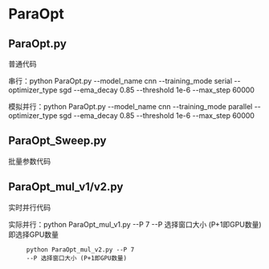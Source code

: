 # ParaOpt
## ParaOpt.py 

普通代码

串行：python ParaOpt.py --model_name cnn --training_mode serial --optimizer_type sgd --ema_decay 0.85 --threshold 1e-6 --max_step 60000

模拟并行：python ParaOpt.py --model_name cnn --training_mode parallel --optimizer_type sgd --ema_decay 0.85 --threshold 1e-6 --max_step 60000

## ParaOpt_Sweep.py

批量参数代码

## ParaOpt_mul_v1/v2.py

实时并行代码

实际并行：python ParaOpt_mul_v1.py --P 7 
         --P 选择窗口大小 (P+1即GPU数量) 即选择GPU数量

         python ParaOpt_mul_v2.py --P 7
         --P 选择窗口大小 (P+1即GPU数量)
